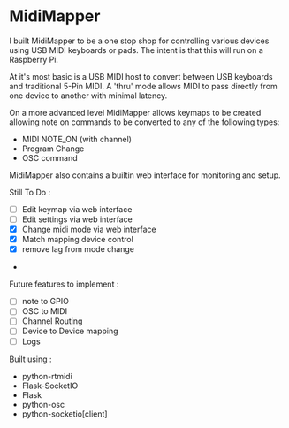 # MidiMapper

I built MidiMapper to be a one stop shop for controlling various devices using USB MIDI keyboards or pads.  The intent is that this will run on a Raspberry Pi.

At it's most basic is a USB MIDI host to convert between USB keyboards and traditional 5-Pin MIDI. A 'thru' mode allows MIDI to pass directly from one device to another with minimal latency.

On a more advanced level MidiMapper allows keymaps to be created allowing note on commands to be converted to any of the following types:

- MIDI NOTE_ON (with channel)
- Program Change
- OSC command

MidiMapper also contains a builtin web interface for monitoring and setup.

Still To Do :
- [ ] Edit keymap via web interface
- [ ] Edit settings via web interface
- [x] Change midi mode via web interface
- [x] Match mapping device control
- [x] remove lag from mode change
-

Future features to implement :
- [ ] note to GPIO
- [ ] OSC to MIDI
- [ ] Channel Routing
- [ ] Device to Device mapping
- [ ] Logs

Built using :
- python-rtmidi
- Flask-SocketIO
- Flask
- python-osc
- python-socketio[client]
